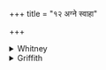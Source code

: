 +++
title = "१२ अग्ने स्वाहा"

+++

<details><summary>Whitney</summary>

### Translation
12. O Agni, hail! make thou, O Jātavedas, the sacrifice for Indra; let  
all the gods enjoy this oblation.

### Notes
The Yajus-texts put the pause in its proper place before *víśve*. For  
*yajñám*, TS.VS. read *havyám*, and MS. has *devébhyas;* Ppp. has  
*bhāgam*. This "*purauṣṇih*" counts (if we divide the last two pādas as  
indicated in the *pada*-text) 11: 9 + 7 = 27 syllables.
</details>

<details><summary>Griffith</summary>

Vanaspati, rejoicing, of thyself send God-ward! Let Agni, Im- molator, sweeten our libation.
</details>
